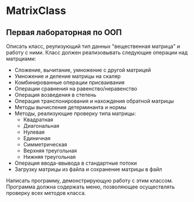 # MatrixClass

## Первая лабораторная по ООП

Описать класс, реулизующий тип данных "вещественная матрица" и работу с ними.
Класс должен реализовывать следующие операции над матрциами:

- Сложение, вычитание, умножение с другой матрицей
- Умножение и деление матрицы на скаляр
- Комбинированные операции присваивания
- Операции сравнения на равенство/неравенство
- Операция возведения в степень
- Операция транспонирования и нахождения обратной матрицы
- Методы вычисления детерминанта и нормы
- Методы, реализующие проверку типа матрицы:
  - Квадратная
  - Диагональная
  - Нулевая
  - Единичная
  - Симметрическая
  - Верхняя треугольная
  - Нижняя треугольная
- Операция ввода-ввывода в стандартные потоки
- Загрузку матрицы из файла и сохранение матрицы в файл

Написать программу, демонстрирующую работу с этим классом. Программа должна содержать меню, позволяющее осуществлять проверку всех методов класса.
